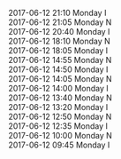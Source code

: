2017-06-12 21:10 Monday  I  
2017-06-12 21:05 Monday  N  
2017-06-12 20:40 Monday  I  
2017-06-12 18:10 Monday  N  
2017-06-12 18:05 Monday  I  
2017-06-12 14:55 Monday  N  
2017-06-12 14:50 Monday  I  
2017-06-12 14:05 Monday  N  
2017-06-12 14:00 Monday  I  
2017-06-12 13:40 Monday  N  
2017-06-12 13:20 Monday  I  
2017-06-12 12:50 Monday  N  
2017-06-12 12:35 Monday  I  
2017-06-12 10:00 Monday  N  
2017-06-12 09:45 Monday  I  
